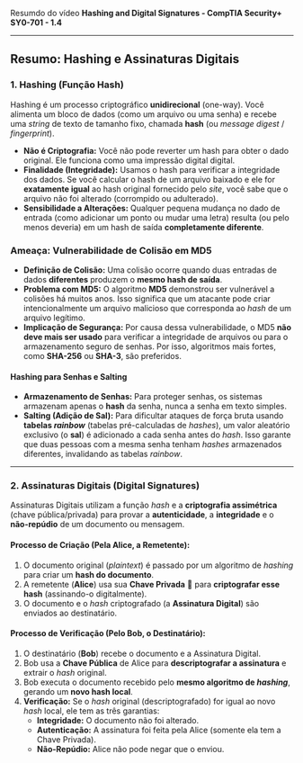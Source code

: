 Resumdo do vídeo **Hashing and Digital Signatures - CompTIA Security+ SY0-701 - 1.4**

---

## Resumo: Hashing e Assinaturas Digitais

### 1. Hashing (Função Hash)

Hashing é um processo criptográfico **unidirecional** (one-way). Você alimenta um bloco de dados (como um arquivo ou uma senha) e recebe uma *string* de texto de tamanho fixo, chamada **hash** (ou *message digest* / *fingerprint*).

* **Não é Criptografia:** Você não pode reverter um hash para obter o dado original. Ele funciona como uma impressão digital digital.
* **Finalidade (Integridade):** Usamos o hash para verificar a integridade dos dados. Se você calcular o hash de um arquivo baixado e ele for **exatamente igual** ao hash original fornecido pelo *site*, você sabe que o arquivo não foi alterado (corrompido ou adulterado).
* **Sensibilidade a Alterações:** Qualquer pequena mudança no dado de entrada (como adicionar um ponto ou mudar uma letra) resulta (ou pelo menos deveria) em um hash de saída **completamente diferente**.


### Ameaça: Vulnerabilidade de Colisão em MD5
* **Definição de Colisão:** Uma colisão ocorre quando duas entradas de dados **diferentes** produzem o **mesmo hash de saída**.
* **Problema com MD5:** O algoritmo **MD5** demonstrou ser vulnerável a colisões há muitos anos. Isso significa que um atacante pode criar intencionalmente um arquivo malicioso que corresponda ao *hash* de um arquivo legítimo.
* **Implicação de Segurança:** Por causa dessa vulnerabilidade, o MD5 **não deve mais ser usado** para verificar a integridade de arquivos ou para o armazenamento seguro de senhas. Por isso, algoritmos mais fortes, como **SHA-256** ou **SHA-3**, são preferidos.


#### Hashing para Senhas e Salting
* **Armazenamento de Senhas:** Para proteger senhas, os sistemas armazenam apenas o **hash** da senha, nunca a senha em texto simples.
* **Salting (Adição de Sal):** Para dificultar ataques de força bruta usando **tabelas *rainbow*** (tabelas pré-calculadas de *hashes*), um valor aleatório exclusivo (o **sal**) é adicionado a cada senha antes do *hash*. Isso garante que duas pessoas com a mesma senha tenham *hashes* armazenados diferentes, invalidando as tabelas *rainbow*.

---

### 2. Assinaturas Digitais (Digital Signatures)

Assinaturas Digitais utilizam a função *hash* e a **criptografia assimétrica** (chave pública/privada) para provar a **autenticidade**, a **integridade** e o **não-repúdio** de um documento ou mensagem.

#### Processo de Criação (Pela Alice, a Remetente):

1.  O documento original (*plaintext*) é passado por um algoritmo de *hashing* para criar um **hash do documento**.
2.  A remetente (**Alice**) usa sua **Chave Privada** 🔑 para **criptografar esse hash** (assinando-o digitalmente).
3.  O documento e o *hash* criptografado (a **Assinatura Digital**) são enviados ao destinatário.

#### Processo de Verificação (Pelo Bob, o Destinatário):

1.  O destinatário (**Bob**) recebe o documento e a Assinatura Digital.
2.  Bob usa a **Chave Pública** de Alice para **descriptografar a assinatura** e extrair o *hash* original.
3.  Bob executa o documento recebido pelo **mesmo algoritmo de *hashing***, gerando um **novo hash local**.
4.  **Verificação:** Se o *hash* original (descriptografado) for igual ao novo *hash* local, ele tem as três garantias:
    * **Integridade:** O documento não foi alterado.
    * **Autenticação:** A assinatura foi feita pela Alice (somente ela tem a Chave Privada).
    * **Não-Repúdio:** Alice não pode negar que o enviou.

